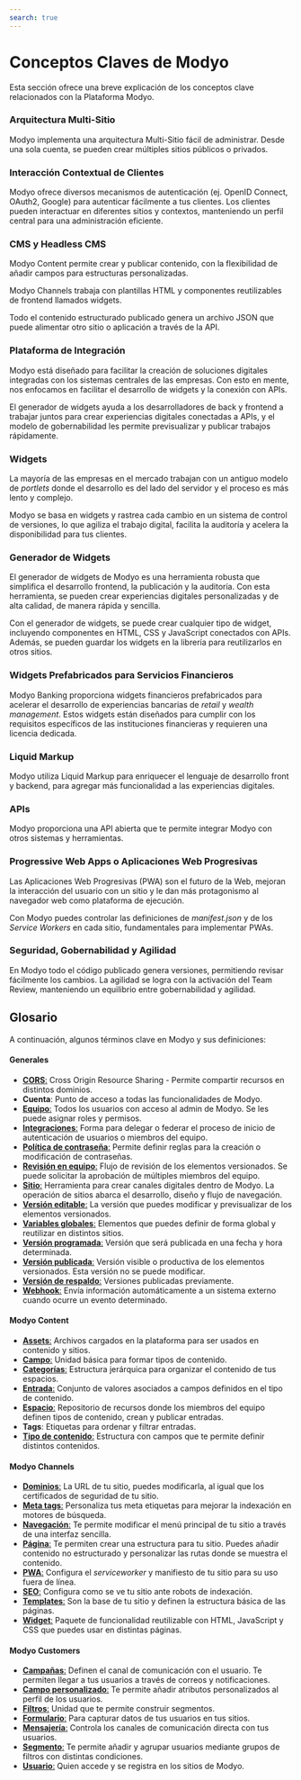 ```yaml
---
search: true
---
```


# Conceptos Claves de Modyo

Esta sección ofrece una breve explicación de los conceptos clave relacionados con la Plataforma Modyo.


### Arquitectura Multi-Sitio

Modyo implementa una arquitectura Multi-Sitio fácil de administrar. Desde una sola cuenta, se pueden crear múltiples sitios públicos o privados.

### Interacción Contextual de Clientes

Modyo ofrece diversos mecanismos de autenticación (ej. OpenID Connect, OAuth2, Google) para autenticar fácilmente a tus clientes. Los clientes pueden interactuar en diferentes sitios y contextos, manteniendo un perfil central para una administración eficiente.

### CMS y Headless CMS

Modyo Content permite crear y publicar contenido, con la flexibilidad de añadir campos para estructuras personalizadas.

Modyo Channels trabaja con plantillas HTML y componentes reutilizables de frontend llamados widgets.

Todo el contenido estructurado publicado genera un archivo JSON que puede alimentar otro sitio o aplicación a través de la API.


### Plataforma de Integración

Modyo está diseñado para facilitar la creación de soluciones digitales integradas con los sistemas centrales de las empresas. Con esto en mente, nos enfocamos en facilitar el desarrollo de widgets y la conexión con APIs.

El generador de widgets ayuda a los desarrolladores de back y frontend a trabajar juntos para crear experiencias digitales conectadas a APIs, y el modelo de gobernabilidad les permite previsualizar y publicar trabajos rápidamente.

### Widgets

La mayoría de las empresas en el mercado trabajan con un antiguo modelo de _portlets_ donde el desarrollo es del lado del servidor y el proceso es más lento y complejo.

Modyo se basa en widgets y rastrea cada cambio en un sistema de control de versiones, lo que agiliza el trabajo digital, facilita la auditoría y acelera la disponibilidad para tus clientes.

### Generador de Widgets

El generador de widgets de Modyo es una herramienta robusta que simplifica el desarrollo frontend, la publicación y la auditoría. Con esta herramienta, se pueden crear experiencias digitales personalizadas y de alta calidad, de manera rápida y sencilla.

Con el generador de widgets, se puede crear cualquier tipo de widget, incluyendo componentes en HTML, CSS y JavaScript conectados con APIs. Además, se pueden guardar los widgets en la librería para reutilizarlos en otros sitios.

### Widgets Prefabricados para Servicios Financieros

Modyo Banking proporciona widgets financieros prefabricados para acelerar el desarrollo de experiencias bancarias de _retail_ y _wealth management_. Estos widgets están diseñados para cumplir con los requisitos específicos de las instituciones financieras y requieren una licencia dedicada.

### Liquid Markup

Modyo utiliza Liquid Markup para enriquecer el lenguaje de desarrollo front y backend, para agregar más funcionalidad a las experiencias digitales.

### APIs

Modyo proporciona una API abierta que te permite integrar Modyo con otros sistemas y herramientas.

### Progressive Web Apps o Aplicaciones Web Progresivas
Las Aplicaciones Web Progresivas (PWA) son el futuro de la Web, mejoran la interacción del usuario con un sitio y le dan más protagonismo al navegador web como plataforma de ejecución.

Con Modyo puedes controlar las definiciones de _manifest.json_ y de los _Service Workers_ en cada sitio, fundamentales para implementar PWAs.

### Seguridad, Gobernabilidad y Agilidad

En Modyo todo el código publicado genera versiones, permitiendo revisar fácilmente los cambios. La agilidad se logra con la activación del Team Review, manteniendo un equilibrio entre gobernabilidad y agilidad.

## Glosario
A continuación, algunos términos clave en Modyo y sus definiciones:

#### Generales

* [**CORS**:](/es/platform/core/security.html#control-de-acceso-http-cross-origin-resource-sharing-cors) Cross Origin Resource Sharing - Permite compartir recursos en distintos dominios.
* **Cuenta**: Punto de acceso a todas las funcionalidades de Modyo.
* [**Equipo**:](/es/platform/core/roles.html#equipo) Todos los usuarios con acceso al admin de Modyo. Se les puede asignar roles y permisos.
* [**Integraciones**:](/es/platform/core/integrations) Forma para delegar o federar el proceso de inicio de autenticación de usuarios o miembros del equipo.
* [**Política de contraseña**:](/es/platform/core/security.html#politica-de-contrasena) Permite definir reglas para la creación o modificación de contraseñas.
* [**Revisión en equipo**:](/es/platform/core/key-concepts.html#revision-en-equipo) Flujo de revisión de los elementos versionados. Se puede solicitar la aprobación de múltiples miembros del equipo.
* [**Sitio**:](/es/platform/channels/sites.html) Herramienta para crear canales digitales dentro de Modyo. La operación de sitios abarca el desarrollo, diseño y flujo de navegación.
* [**Versión editable**:](/es/platform/core/key-concepts.html#editable) La versión que puedes modificar y previsualizar de los elementos versionados.
* [**Variables globales**:](/es/platform/core/key-concepts.html#variables-globales) Elementos que puedes definir de forma global y reutilizar en distintos sitios.
* [**Versión programada**:](/es/platform/core/key-concepts.html#programado) Versión que será publicada en una fecha y hora determinada.
* [**Versión publicada**:](/es/platform/core/key-concepts.html#publicado) Versión visible o productiva de los elementos versionados. Esta versión no se puede modificar.
* [**Versión de respaldo**:](/es/platform/core/key-concepts.html#respaldos) Versiones publicadas previamente.
* [**Webhook**:](/es/platform/core/webhooks.html) Envía información automáticamente a un sistema externo cuando ocurre un evento determinado.


#### Modyo Content

* [**Assets**:](/es/platform/content/asset-manager.html#acerca-de-la-interfaz) Archivos cargados en la plataforma para ser usados en contenido y sitios.
* [**Campo**:](/es/platform/content/types.html#campos) Unidad básica para formar tipos de contenido.
* [**Categorías**:](/es/platform/content/entries.html#categorias) Estructura jerárquica para organizar el contenido de tus espacios.
* [**Entrada**:](/es/platform/content/entries.html) Conjunto de valores asociados a campos definidos en el tipo de contenido.
* [**Espacio**:](/es/platform/content/spaces.html) Repositorio de recursos donde los miembros del equipo definen tipos de contenido, crean y publicar entradas.
* **Tags**: Etiquetas para ordenar y filtrar entradas.
* [**Tipo de contenido**:](/es/platform/content/types.html)  Estructura con campos que te permite definir distintos contenidos.


#### Modyo Channels

* [**Dominios**:](/es/platform/channels/sites.html#dominios) La URL de tu sitio, puedes modificarla, al igual que los certificados de seguridad de tu sitio.
* [**Meta tags**:](/es/platform/channels/pages.html#meta-tags) Personaliza tus meta etiquetas para mejorar la indexación en motores de búsqueda.
* [**Navegación**:](/es/platform/channels/navigation.html) Te permite modificar el menú principal de tu sitio a través de una interfaz sencilla.
* [**Página**:](/es/platform/channels/pages.html) Te permiten crear una estructura para tu sitio. Puedes añadir contenido no estructurado y personalizar las rutas donde se muestra el contenido.
* [**PWA**:](/es/platform/channels/sites.html#pwa) Configura el _serviceworker_ y manifiesto de tu sitio para su uso fuera de línea.
* [**SEO**:](/es/platform/channels/sites.html#seo) Configura como se ve tu sitio ante robots de indexación.
* [**Templates**:](/es/platform/channels/templates.html) Son la base de tu sitio y definen la estructura básica de las páginas.
* [**Widget**:](/es/platform/channels/widgets.html) Paquete de funcionalidad reutilizable con HTML, JavaScript y CSS que puedes usar en distintas páginas.

#### Modyo Customers

* [**Campañas**:](/es/platform/customers/messaging.html#campanas) Definen el canal de comunicación con el usuario. Te permiten llegar a tus usuarios a través de correos y notificaciones.
* [**Campo personalizado**:](/es/platform/customers/settings.html#custom-fields) Te permite añadir atributos personalizados al perfil de los usuarios.
* [**Filtros**:](/es/platform/customers/segments.html#filtros) Unidad que te permite construir segmentos.
* [**Formulario**:](/es/platform/customers/forms.html) Para capturar datos de tus usuarios en tus sitios.
* [**Mensajería**:](/es/platform/customers/messaging.html) Controla los canales de comunicación directa con tus usuarios.
* [**Segmento**:](/es/platform/customers/segments.html) Te permite añadir y agrupar usuarios mediante grupos de filtros con distintas condiciones.
* [**Usuario**:](/es/platform/customers/users.html) Quien accede y se registra en los sitios de Modyo.